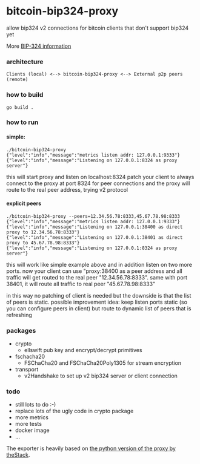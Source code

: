 # bitcoin-bip324-proxy

allow bip324 v2 connections for bitcoin clients that don't support bip324 yet

More [BIP-324 information](https://github.com/bitcoin/bips/blob/master/bip-0324.mediawiki)



### architecture

```
Clients (local) <--> bitcoin-bip324-proxy <--> External p2p peers (remote)
```


### how to build
```
go build .
```


### how to run

#### simple:
```
./bitcoin-bip324-proxy
{"level":"info","message":"metrics listen addr: 127.0.0.1:9333"}
{"level":"info","message":"Listening on 127.0.0.1:8324 as proxy server"}
```
this will start proxy and listen on localhost:8324
patch your client to always connect to the proxy at port 8324 for peer connections 
and the proxy will route to the real peer address, trying v2 protocol


#### explicit peers
```
./bitcoin-bip324-proxy --peers=12.34.56.78:8333,45.67.78.98:8333
{"level":"info","message":"metrics listen addr: 127.0.0.1:9333"}
{"level":"info","message":"Listening on 127.0.0.1:38400 as direct proxy to 12.34.56.78:8333"}
{"level":"info","message":"Listening on 127.0.0.1:38401 as direct proxy to 45.67.78.98:8333"}
{"level":"info","message":"Listening on 127.0.0.1:8324 as proxy server"}
```

this will work like simple example above and in addition listen on two more ports.
now your client can use "proxy:38400 as a peer address and all traffic will get routed to the real peer "12.34.56.78:8333".
same with port 38401, it will route all traffic to real peer "45.67.78.98:8333"

in this way no patching of client is needed but the downside is that the list of peers is static.
possible improvement idea: keep listen ports static (so you can configure peers in client) but route to dynamic list of peers that is refreshing 


### packages

- crypto
  - ellswift pub key and encrypt/decrypt primitives
- fschacha20
  - FSChaCha20 and FSChaCha20Poly1305 for stream encryption
- transport
  - v2Handshake to set up v2 bip324 server or client connection


### todo

- still lots to do :-)
- replace lots of the ugly code in crypto package
- more metrics
- more tests
- docker image
- ...


The exporter is heavily based on [the python version of the proxy by theStack](https://github.com/theStack/bip324-proxy).
